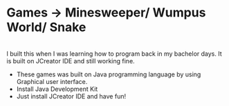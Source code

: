 # Games -> Minesweeper/ Wumpus World/ Snake 
</br>
I built this when I was learning how to program back in my bachelor days. It is built on JCreator IDE and still working fine.
<ul>
  <li>
    These games was built on Java programming language by using Graphical user interface.
  </li> 
  <li>
    Install Java Development Kit
  </li> 
  <li>
    Just install JCreator IDE and have fun!
  </li> 
</ul>
